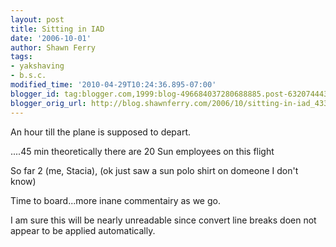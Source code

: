```yaml
---
layout: post
title: Sitting in IAD
date: '2006-10-01'
author: Shawn Ferry
tags:
- yakshaving
- b.s.c.
modified_time: '2010-04-29T10:24:36.895-07:00'
blogger_id: tag:blogger.com,1999:blog-496684037280688885.post-6320744432755378123
blogger_orig_url: http://blog.shawnferry.com/2006/10/sitting-in-iad_4330.html
---
```


An hour till the plane is supposed to depart.  
  
....45 min theoretically there are 20 Sun employees on this flight  
  
So far 2 (me, Stacia), (ok just saw a sun polo shirt on domeone I don't know)  
  
Time to board...more inane commentairy as we go.  
  
I am sure this will be nearly unreadable since convert line breaks doen not
appear to be applied automatically.  

